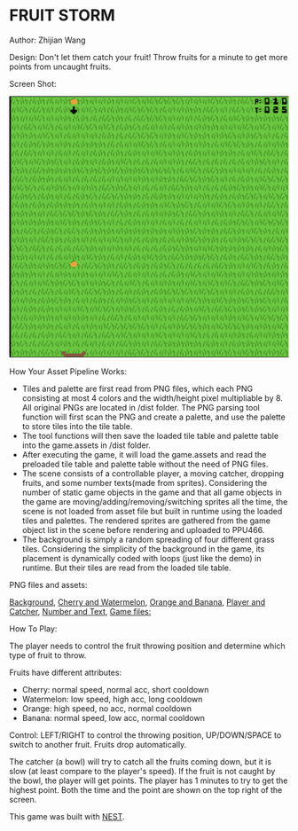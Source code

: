 # FRUIT STORM

Author: Zhijian Wang

Design: Don't let them catch your fruit! Throw fruits for a minute to get more points from uncaught fruits.

Screen Shot:

![Screen Shot](screenshot.png)

How Your Asset Pipeline Works:

- Tiles and palette are first read from PNG files, which each PNG consisting at most 4 colors and the width/height pixel multipliable by 8. All original PNGs are located in /dist folder. The PNG parsing tool function will first scan the PNG and create a palette, and use the palette to store tiles into the tile table.
- The tool functions will then save the loaded tile table and palette table into the game.assets in /dist folder.
- After executing the game, it will load the game.assets and read the preloaded tile table and palette table without the need of PNG files.
- The scene consists of a controllable player, a moving catcher, dropping fruits, and some number texts(made from sprites). Considering the number of static game objects in the game and that all game objects in the game are moving/adding/removing/switching sprites all the time, the scene is not loaded from asset file but built in runtime using the loaded tiles and palettes. The rendered sprites are gathered from the game object list in the scene before rendering and uploaded to PPU466.
- The background is simply a random spreading of four different grass tiles. Considering the simplicity of the background in the game, its placement is dynamically coded with loops (just like the demo) in runtime. But their tiles are read from the loaded tile table. 

PNG files and assets:

[Background](dist/background.png),
[Cherry and Watermelon](dist/fruits1.png),
[Orange and Banana](dist/fruits2.png),
[Player and Catcher](dist/characters.png),
[Number and Text](dist/nums.png),
[Game files:](dist/game.assets)


How To Play:

The player needs to control the fruit throwing position and determine which type of fruit to throw.

Fruits have different attributes:
- Cherry: normal speed, normal acc, short cooldown
- Watermelon: low speed, high acc, long cooldown
- Orange: high speed, no acc, normal cooldown
- Banana: normal speed, low acc, normal cooldown

Control: LEFT/RIGHT to control the throwing position, UP/DOWN/SPACE to switch to another fruit. Fruits drop automatically.

The catcher (a bowl) will try to catch all the fruits coming down, but it is slow (at least compare to the player's speed). If the fruit is not caught by the bowl, the player will get points. The player has 1 minutes to try to get the highest point. Both the time and the point are shown on the top right of the screen.


This game was built with [NEST](NEST.md).

